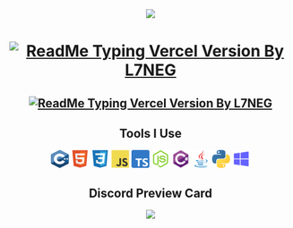 <div align="center">
  <img height="100" src="https://sk1p.vercel.app/src/images/Sk1P.png"  />
</div>

<h1 align="center"> <a href="https://ghrmt.vercel.app"><img src="https://ghrmt.vercel.app/?font=Fira+Code&size=28&pause=1000&center=true&color=1EF7BB&random=false&width=435&lines=Hi%20%F0%9F%91%8B,%20I%27m%20Sk1P" alt="ReadMe Typing Vercel Version By L7NEG" /></a></h1>

<h2 align="center"> <a href="https://ghrmt.vercel.app"><img src="https://ghrmt.vercel.app?font=Fira+Code&pause=1000&color=1EF7BB&random=false&width=435&lines=Self+Learning+Dev+From+New+York" alt="ReadMe Typing Vercel Version By L7NEG" /></a></h2>

<h2 align="center">Tools I Use</h2>

<p align="center">
<img src="images/c.svg" width="32" height="32" alt="C++"/>
<img src="images/html5.svg" width="32" height="32" alt="HTML"/>
<img src="images/css3.svg" width="32" height="32" alt="CSS" />
<img src="images/javascript.svg" width="32" height="32" alt="Javascript" />
<img src="images/typescript.svg" width="32" height="32" alt="Typescript" />
<img src="images/node-js.svg" width="32" height="32" alt="NodeJS" />
<img src="images/csharp.svg" width="32" height="32" alt="C#" />
<img src="images/java.svg" width="32" height="32" alt="Java" />
<img src="images/python.svg" width="32" height="32" alt="Python" />
<img src="images/windows.svg" width="32" height="32" alt="Python" />
</p>


<h2 align="center">Discord Preview Card</h2>

<div align="center">
  <img src="https://elinarm.vercel.app/api/816465485306658847?theme=dark&amp;bg=0D1117&amp;animated=true&amp;hideDiscrim=false&amp;borderRadius=30px&amp;idleMessage=currently%20doing%20noting"> 
</div>
